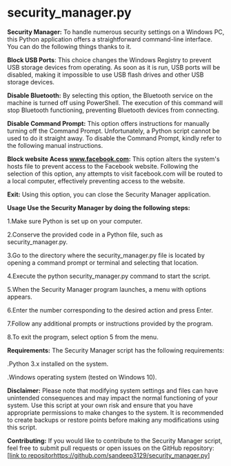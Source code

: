 # security_manager.py
**Security Manager:**
	To handle numerous security settings on a Windows PC, this Python application offers a straightforward command-line interface. You can do the following things thanks to it.

**Block USB Ports**: This choice changes the Windows Registry to prevent USB storage devices from operating. As soon as it is run, USB ports will be disabled, making it impossible to use USB flash drives and other USB storage devices.

**Disable Bluetooth:** By selecting this option, the Bluetooth service on the machine is turned off using PowerShell. The execution of this command will stop Bluetooth functioning, preventing Bluetooth devices from connecting.

**Disable Command Prompt:** This option offers instructions for manually turning off the Command Prompt. Unfortunately, a Python script cannot be used to do it straight away. To disable the Command Prompt, kindly refer to the following manual instructions.

**Block website Acess www.facebook.com:** This option alters the system's hosts file to prevent access to the Facebook website. Following the selection of this option, any attempts to visit facebook.com will be routed to a local computer, effectively preventing access to the website.

**Exit:** Using this option, you can close the Security Manager application.

**Usage
Use the Security Manager by doing the following steps:**

1.Make sure Python is set up on your computer.

2.Conserve the provided code in a Python file, such as security_manager.py.

3.Go to the directory where the security_manager.py file is located by opening a command prompt or terminal and selecting that location.

4.Execute the python security_manager.py command to start the script.

5.When the Security Manager program launches, a menu with options appears.

6.Enter the number corresponding to the desired action and press Enter.

7.Follow any additional prompts or instructions provided by the program.

8.To exit the program, select option 5 from the menu.


**Requirements:**
The Security Manager script has the following requirements:

.Python 3.x installed on the system.

.Windows operating system (tested on Windows 10).

**Disclaimer:**
Please note that modifying system settings and files can have unintended consequences and may impact the normal functioning of your system. Use this script at your own risk and ensure that you have appropriate permissions to make changes to the system.
It is recommended to create backups or restore points before making any modifications using this script.

**Contributing:**
If you would like to contribute to the Security Manager script, feel free to submit pull requests or open issues on the GitHub repository: [[link to repositor](https://github.com/sandeep3129/security_manager.py)https://github.com/sandeep3129/security_manager.py]
